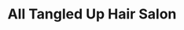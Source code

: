 ---
title: "All Tangled Up Hair Salon"
url: /fredericton/all-tangled-up-hair-salon/
shop: Friseur
---